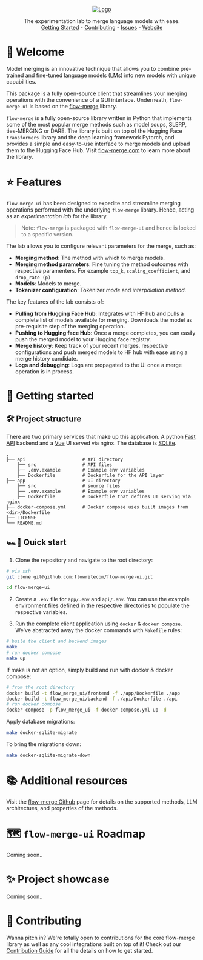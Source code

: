 <p align="center">
  <a href="https://github.com/flowritecom/llm-lab-oss">
   <img src="https://github.com/flowritecom/llm-lab-oss/assets/34722968/7cac48e2-9c72-442b-b7c5-b6a0546beb6d" alt="Logo">
  </a>
  
  <p align="center">
    The experimentation lab to merge language models with ease.
    <br />
    <a href="https://github.com/flowritecom/llm-lab-oss#-getting-started">Getting Started</a>
    -
    <a href="https://github.com/flowritecom/llm-lab-oss/blob/main/CONTRIBUTING.md/">Contributing</a>
    -
    <a href="https://github.com/flowritecom/llm-lab-oss/issues">Issues</a>
    -
    <a href="http://flow-merge.com/">Website</a>
  </p>
</p>

# **👋 Welcome**

Model merging is an innovative technique that allows you to combine pre-trained and fine-tuned language models (LMs) into new models with unique capabilities.

This package is a fully open-source client that streamlines your merging operations with the convenience of a GUI interface. Underneath, `flow-merge-ui` is based on the [flow-merge](https://github.com/flowritecom/flow-merge) library.

`flow-merge` is a fully open-source library written in Python that implements some of the most popular merge methods such as model soups, SLERP, ties-MERGING or DARE. The library is built on top of the Hugging Face `transformers` library and the deep learning framework Pytorch, and provides a simple and easy-to-use interface to merge models and upload them to the Hugging Face Hub. Visit [flow-merge.com](http://flow-merge.com/) to learn more about the library.

# **⭐️ Features**

`flow-merge-ui` has been designed to expedite and streamline merging operations performed with the underlying `flow-merge` library. Hence, acting as an _experimentation lab_ for the library.

> Note: `flow-merge` is packaged with `flow-merge-ui` and hence is locked to a specific version.

The lab allows you to configure relevant parameters for the merge, such as:

- **Merging method**: The method with which to merge models.
- **Merging method parameters**: Fine tuning the method outcomes with respective paramenters. For example `top_k`, `scaling_coefficient`, and `drop_rate (p)`
- **Models**: Models to merge.
- **Tokenizer configuration**: Tokenizer _mode_ and _interpolation method_.

The key features of the lab consists of:

- **Pulling from Hugging Face Hub**: Integrates with HF hub and pulls a complete list of models available for merging. Downloads the model as pre-requisite step of the merging operation.
- **Pushing to Hugging face Hub**: Once a merge completes, you can easily push the merged model to your Hugging face registry.
- **Merge history**: Keep track of your recent merges, respective configurations and push merged models to HF hub with ease using a merge history candidate.
- **Logs and debugging**: Logs are propagated to the UI once a merge operation is in process.

# **🎉 Getting started**

## **🛠️ Project structure**

There are two primary services that make up this application. A python [Fast API](https://fastapi.tiangolo.com/) backend and a [Vue](https://vuejs.org/) UI served via nginx. The database is [SQLite](https://www.sqlite.org/).

    .
    ├── api                     # API directory
        ├── src                 # API files
        ├── .env.example        # Example env variables
        ├── Dockerfile          # Dockerfile for the API layer
    ├── app                     # UI directory
        ├── src                 # source files
        ├── .env.example        # Example env variables
        ├── Dockerfile          # Dockerfile that defines UI serving via nginx
    ├── docker-compose.yml      # Docker compose uses built images from <dir>/Dockerfile
    ├── LICENSE
    └── README.md

## **🏎️💨 Quick start**

1. Clone the repository and navigate to the root directory:

```bash
# via ssh
git clone git@github.com:flowritecom/flow-merge-ui.git

cd flow-merge-ui
```

2. Create a `.env` file for `app/.env` and `api/.env`. You can use the example environment files defined in the respective directories to populate the respective variables.

3. Run the complete client application using `docker` & `docker compose`. We've abstracted away the docker commands with `Makefile` rules:

```bash
# build the client and backend images
make
# run docker compose
make up
```

If make is not an option, simply build and run with docker & docker compose:

```bash
# from the root directory
docker build -t flow_merge_ui/frontend -f ./app/Dockerfile ./app
docker build -t flow_merge_ui/backend -f ./api/Dockerfile ./api
# run docker compose
docker compose -p flow_merge_ui -f docker-compose.yml up -d
```

Apply database migrations:

```bash
make docker-sqlite-migrate
```

To bring the migrations down:

```bash
make docker-sqlite-migrate-down
```

# **📚 Additional resources**

Visit the [flow-merge Github](https://github.com/flowritecom/flow-merge) page for details on the supported methods, LLM architectues, and properties of the methods.

# **🗺️ `flow-merge-ui` Roadmap**

Coming soon..

# **✨ Project showcase**

Coming soon..

# **🤝 Contributing**

Wanna pitch in? We're totally open to contributions for the core flow-merge library as well as any cool integrations built on top of it! Check out our [Contribution Guide](./CONTRIBUTING.md) for all the details on how to get started.
